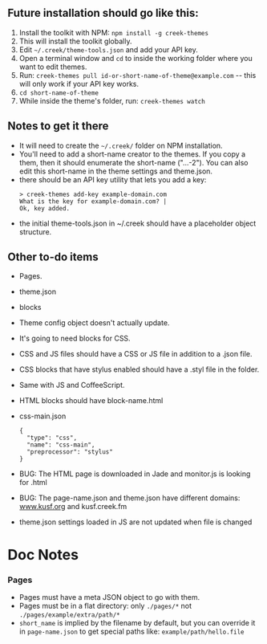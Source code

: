 
## Future installation should go like this:

1. Install the toolkit with NPM: `npm install -g creek-themes`
1. This will install the toolkit globally.
1. Edit `~/.creek/theme-tools.json` and add your API key.
1. Open a terminal window and `cd` to inside the working folder where you want to edit themes.
1. Run: `creek-themes pull id-or-short-name-of-theme@example.com` -- this will only work if your API key works.
1. `cd short-name-of-theme`
1. While inside the theme's folder, run: `creek-themes watch`

## Notes to get it there

- It will need to create the `~/.creek/` folder on NPM installation.
- You'll need to add a short-name creator to the themes. If you copy a them, then it should enumerate the short-name ("...-2"). You can also edit this short-name in the theme settings and theme.json.
- there should be an API key utility that lets you add a key:
  ```
  > creek-themes add-key example-domain.com
  What is the key for example-domain.com? |
  Ok, key added.
  ```
- the initial theme-tools.json in ~/.creek should have a placeholder object structure.

## Other to-do items

- Pages.
- theme.json
- blocks
- Theme config object doesn't actually update.


- It's going to need blocks for CSS.
- CSS and JS files should have a CSS or JS file in addition to a .json file.
- CSS blocks that have stylus enabled should have a .styl file in the folder.
- Same with JS and CoffeeScript.
- HTML blocks should have block-name.html

- css-main.json

    ```
    {
      "type": "css",
      "name": "css-main",
      "preprocessor": "stylus"
    }
    ```

- BUG: The HTML page is downloaded in Jade and monitor.js is looking for .html

- BUG: The page-name.json and theme.json have different domains: www.kusf.org and kusf.creek.fm

- theme.json settings loaded in JS are not updated when file is changed


# Doc Notes


### Pages

- Pages must have a meta JSON object to go with them.
- Pages must be in a flat directory: only `./pages/*` not `./pages/example/extra/path/*`
- `short_name` is implied by the filename by default, but you can override it in `page-name.json` to get special paths like: `example/path/hello.file`
